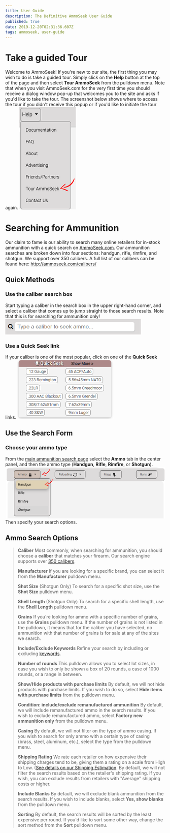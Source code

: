 ```yaml
---
title: User Guide
description: The Definitive AmmoSeek User Guide
published: true
date: 2019-12-20T02:31:36.607Z
tags: ammoseek, user-guide
---
```


# Take a guided Tour
Welcome to AmmoSeek! If you're new to our site, the first thing you may wish to do is take a guided tour. Simply click on the **Help** button at the top of the page and then select **Tour AmmoSeek** from the pulldown menu. Note that when you visit AmmoSeek.com for the very first time you should receive a dialog window pop-up that welcomes you to the site and asks if you'd like to take the tour.
The screenshot below shows where to access the tour if you didn't receive this popup or if you'd like to initiate the tour again.
![Tourammoseekoption](/uploads/tourammoseekoption.png "Tourammoseekoption")

# Searching for Ammunition
Our claim to fame is our ability to search many online retailers for in-stock ammunition with a quick search on [AmmoSeek.com](https://ammoseek.com). Our ammunition searches are broken down into four sections: handgun, rifle, rimfire, and shotgun. We support over 350 calibers. A full list of our calibers can be found here: http://ammoseek.com/calibers/

## Quick Methods
### Use the caliber search box
Start typing a caliber in the search box in the upper right-hand corner, and select a caliber that comes up to jump straight to those search results. Note that this is for searching for ammunition only!
![Calibersearchbox](/uploads/calibersearchbox.png "Calibersearchbox")
### Use a Quick Seek link
If your caliber is one of the most popular, click on one of the **Quick Seek** links.
![Quickseeklinks](/uploads/quickseeklinks.png "Quickseeklinks")

## Use the Search Form
### Choose your ammo type
From the [main ammunition search page](https://ammoseek.com/) select the **Ammo** tab in the center panel, and then the ammo type (**Handgun**, **Rifle**, **Rimfire**, or **Shotgun**).
![Formammohandgun](/uploads/formammohandgun.png "Formammohandgun")
Then specify your search options.
## Ammo Search Options
> **Caliber**
> Most commonly, when searching for ammunition, you should choose a **caliber** that matches your firearm. Our search engine supports over [350 calibers](http://ammoseek.com/calibers/).
>
> **Manufacturer**
> If you are looking for a specific brand, you can select it from the **Manufacturer** pulldown menu.
>
> **Shot Size** (Shotgun Only)
> To search for a specific shot size, use the **Shot Size** pulldown menu.
>
> **Shell Length** (Shotgun Only)
> To search for a specific shell length, use the **Shell Length** pulldown menu.
>
> **Grains**
> If you're looking for ammo with a specific number of grains, use the **Grains** pulldown menu. If the number of grains is not listed in the pulldown, it means that for the caliber you have selected, no ammunition with that number of grains is for sale at any of the sites we search.
>
> **Include/Exclude Keywords**
> Refine your search by including or excluding [keywords](keywords).
>
> **Number of rounds**
> This pulldown allows you to select lot sizes, in case you wish to only be shown a box of 20 rounds, a case of 1000 rounds, or a range in between.
>
> **Show/Hide products with purchase limits**
> By default, we will not hide products with purchase limits. If you wish to do so, select **Hide items with purchase limits** from the pulldown menu.
>
> **Condition: include/exclude remanufactured ammunition**
> By default, we will include remanufactured ammo in the search results. If you wish to exclude remanufactured ammo, select **Factory new ammunition only** from the pulldown menu.
>
> **Casing**
> By default, we will not filter on the type of ammo casing. If you wish to search for only ammo with a certain type of casing (brass, steel, aluminum, etc.), select the type from the pulldown menu.
>
> **Shipping Rating**
> We rate each retailer on how expensive their shipping charges tend to be, giving them a rating on a scale from High to Low. ([See details on our Shipping Estimation](https://ammoseek.com/shipping_estimation/). By default, we will not filter the search results based on the retailer's shipping rating. If you wish, you can exclude results from retailers with "Average" shipping costs or higher.
>
> **Include Blanks**
> By default, we will exclude blank ammunition from the search results. If you wish to include blanks, select **Yes, show blanks** from the pulldown menu.
>
> **Sorting**
> By default, the search results will be sorted by the least expensive per round. If you'd like to sort some other way, change the sort method from the **Sort** pulldown menu.